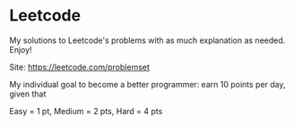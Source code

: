 # Leetcode
My solutions to Leetcode's problems with as much explanation as needed. Enjoy!

Site: https://leetcode.com/problemset

My individual goal to become a better programmer: earn 10 points per day, given that

Easy = 1 pt, Medium = 2 pts, Hard = 4 pts
